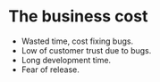 # The business cost

* Wasted time, cost fixing bugs.
* Low of customer trust due to bugs.
* Long development time.
* Fear of release.


